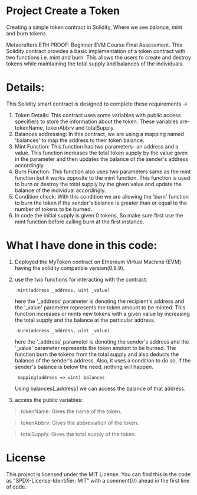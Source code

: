 # Project Create a Token
 Creating a simple token contract in Solidity, Where we see balance, mint and burn tokens.

 Metacrafters ETH PROOF: Beginner EVM Course Final Assessment.
 This Solidity contract provides a basic implementation of a token contract with two functions i.e. mint and burn. This allows the users to create and destroy tokens while maintaining the total supply and balances of the individuals.

# Details:
This Solidity smart contract is designed to complete these requirements ->
1. Token Details: This contract uses some variables with public access specifiers to store the information about the token. These variables are- tokenName, tokenAbbrv and totalSupply.
2. Balances addressing: In this contract, we are using a mapping named 'balances' to map the address to their token balance.
3. Mint Function: This function has two parameters- an address and a value. This function increases the total token supply by the value given in the parameter and then updates the balance of the sender's address accordingly.
4. Burn Function: This function also uses two parameters same as the mint function but it works opposite to the mint function. This function is used to burn or destroy the total supply by the given value and update the balance of the individual accordingly.
5. Condition check: With this condition we are allowing the 'burn' function to burn the token if the sender's balance is greater than or equal to the number of tokens to be burned.
6. In code the initial supply is given 0 tokens, So make sure first use the mint function before calling burn at the first instance.

# What I have done in this code:
1. Deployed the MyToken contract on Ethereum Virtual Machine (EVM) having the solidity compatible version(0.8.9).
  
2. use the two functions for interacting with the contract:
   
       -mint(address _address, uint _value)
   here the '_address' parameter is denoting the recipient's address and the '_value' parameter represents the token amount to be minted. This function increases or mints new tokens with a given value by increasing the total supply and the balance at the particular address.

       -burn(address _address, uint _value)
    here the '_address' parameter is denoting the sender's address and the '_value' parameter represents the token amount to be burned.
    The function burn the tokens from the total supply and also deducts the balance of the sender's address. Also, it uses a condition to do so, if the sender's balance is   below the need, nothing will happen.
 
        mapping(address => uint) balances
   Using balances[_address] we can access the balance of that address.

3. access the public variables:

>   tokenName: Gives the name of the token.

>   tokenAbbrv: Gives the abbreviation of the token.

>   totalSupply: Gives the total supply of the token.

# License
This project is licensed under the MIT License. 
You can find this in the code as "SPDX-License-Identifier: MIT" with a comment(//) ahead in the first line of code.

